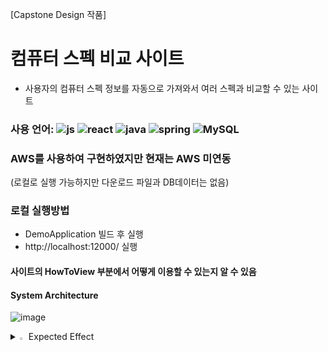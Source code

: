 [Capstone Design 작품]
# 컴퓨터 스펙 비교 사이트
- 사용자의 컴퓨터 스펙 정보를 자동으로 가져와서 여러 스펙과 비교할 수 있는 사이트

### 사용 언어: ![js](https://img.shields.io/badge/JavaScript-F7DF1E?style=for-the-badge&logo=JavaScript&logoColor=white) ![react](https://img.shields.io/badge/React-20232A?style=for-the-badge&logo=react&logoColor=61DAFB) ![java](https://img.shields.io/badge/Java-ED8B00?style=for-the-badge&logo=openjdk&logoColor=white) ![spring](https://img.shields.io/badge/Spring-6DB33F?style=for-the-badge&logo=spring&logoColor=white) ![MySQL](https://img.shields.io/badge/mysql-%2300f.svg?style=for-the-badge&logo=mysql&logoColor=white)

### AWS를 사용하여 구현하였지만 현재는 AWS 미연동
(로컬로 실행 가능하지만 다운로드 파일과 DB데이터는 없음)

### 로컬 실행방법
- DemoApplication 빌드 후 실행
- http://localhost:12000/ 실행

#### 사이트의 HowToView 부분에서 어떻게 이용할 수 있는지 알 수 있음

#### System Architecture
![image](https://github.com/sameom1048/demo/assets/55376152/3784b61f-6513-4a77-99fd-5fa0aa43e4d6)

<details>
<summary>
  <img src="https://raw.githubusercontent.com/Tarikul-Islam-Anik/Animated-Fluent-Emojis/master/Emojis/Hand%20gestures/Eyes.png" alt="Eyes" width="2%" /> <span>Expected Effect</span>
</summary>
   <br>
   다양한 제품의 스펙을 한 눈에 비교할 수 있는
기능을 제공.
<br><br>
사용자는 자신의 컴퓨터 성능에 대해 명확하게
인식할 수 있다.
<br><br>
병목 현상 여부를 확인하는 기능을 통해 사용
자가 컴퓨터의 성능을 개선할 수 있는 방법을
제공받을 수 있다.
<br><br>
사용자는 자신의 컴퓨터로 실행 가능한 게임을
쉽게 확인할 수 있다.

</details>
